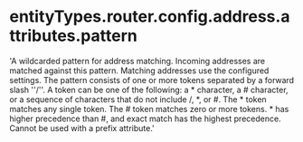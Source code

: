 # entityTypes.router.config.address.attributes.pattern

'A wildcarded pattern for address matching. Incoming addresses are matched against this pattern. Matching addresses use the configured settings. The pattern consists of one or more tokens separated by a forward slash ''/''. A token can be one of the following: a * character, a # character, or a sequence of characters that do not include /, *, or #.  The * token matches any single token.  The # token matches zero or more tokens. * has higher precedence than #, and exact match has the highest precedence. Cannot be used with a prefix attribute.'

